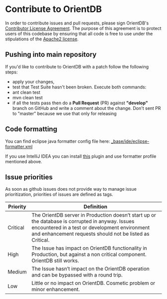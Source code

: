 # Contribute to OrientDB

In order to contribute issues and pull requests, please sign OrientDB's [Contributor License Agreement](https://www.clahub.com/agreements/orientechnologies/orientdb). The purpose of this agreement is to protect users of this codebase by ensuring that all code is free to use under the stipulations of the [Apache2 license](http://www.apache.org/licenses/LICENSE-2.0.html).

## Pushing into main repository
If you'd like to contribute to OrientDB with a patch follow the following steps:
* apply your changes,
* test that Test Suite hasn't been broken. Execute both commands:
 * ant clean test
 * mvn clean test
* if all the tests pass then do a **Pull Request** (PR) against **"develop"** branch on GitHub and write a comment about the change. Don't sent PR to "master" because we use that only for releasing

## Code formatting
You can find eclipse java formatter config file here: [_base/ide/eclipse-formatter.xml](https://github.com/orientechnologies/orientdb/blob/master/_base/ide/eclipse-formatter.xml)

If you use IntelliJ IDEA you can install [this](http://plugins.jetbrains.com/plugin/?id=6546) plugin and use formatter profile mentioned above.

## Issue priorities

As soon as github issues does not provide way to manage issue prioritization, priorities of issues are defined as tags.

|Priority | Definition    |
|---------|---------------|
|Critical | The OrientDB server in Production doesn’t start up or the database is corrupted in anyway. Issues encountered in a test or development environment and enhancement requests should not be listed as Critical.|
|High     | The Issue has impact on OrientDB functionality in Production, but against a non critical component. OrientDB still works.|
|Medium   | The Issue hasn’t impact on the OrientDB operation and can be bypassed with a round trip.|
|Low      | Little or no impact on OrientDB. Cosmetic problem or minor enhancement.|
